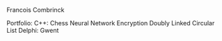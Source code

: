 Francois Combrinck

Portfolio:
C++:
Chess
Neural Network
Encryption
Doubly Linked Circular List
Delphi:
Gwent

